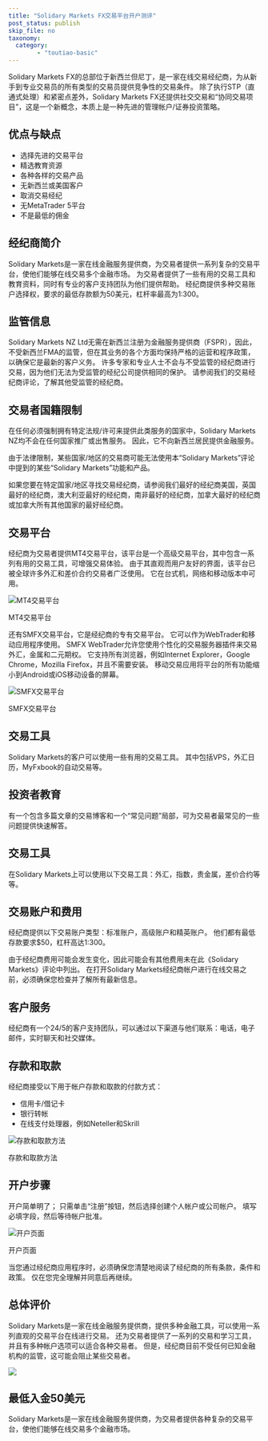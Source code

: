 ```yaml
---
title: "Solidary Markets FX交易平台开户测评"
post_status: publish
skip_file: no
taxonomy:
  category:
        - "toutiao-basic"
---
```


Solidary Markets FX的总部位于新西兰但尼丁，是一家在线交易经纪商，为从新手到专业交易员的所有类型的交易员提供竞争性的交易条件。 除了执行STP（直通式处理）和紧密点差外，Solidary Markets FX还提供社交交易和“协同交易项目”，这是一个新概念，本质上是一种先进的管理帐户/证券投资策略。

## 优点与缺点

- 选择先进的交易平台
- 精选教育资源
- 各种各样的交易产品
- 无新西兰或美国客户
- 取消交易经纪
- 无MetaTrader 5平台
- 不是最低的佣金

## 经纪商简介

Solidary Markets是一家在线金融服务提供商，为交易者提供一系列复杂的交易平台，使他们能够在线交易多个金融市场。 为交易者提供了一些有用的交易工具和教育资料，同时有专业的客户支持团队为他们提供帮助。 经纪商提供多种交易账户选择权，要求的最低存款额为50美元，杠杆率最高为1:300。

## 监管信息

Solidary Markets NZ Ltd无需在新西兰注册为金融服务提供商（FSPR），因此，不受新西兰FMA的监管，但在其业务的各个方面均保持严格的运营和程序政策，以确保它是最新的客户义务。 许多专家和专业人士不会与不受监管的经纪商进行交易，因为他们无法为受监管的经纪公司提供相同的保护。 请参阅我们的交易经纪商评论，了解其他受监管的经纪商。

## 交易者国籍限制

在任何必须强制拥有特定法规/许可来提供此类服务的国家中，Solidary Markets NZ均不会在任何国家推广或出售服务。 因此，它不向新西兰居民提供金融服务。

由于法律限制，某些国家/地区的交易商可能无法使用本“Solidary Markets”评论中提到的某些“Solidary Markets”功能和产品。

如果您要在特定国家/地区寻找交易经纪商，请参阅我们最好的经纪商美国，英国最好的经纪商，澳大利亚最好的经纪商，南非最好的经纪商，加拿大最好的经纪商或加拿大所有其他国家的最好经纪商。

## 交易平台

经纪商为交易者提供MT4交易平台，该平台是一个高级交易平台，其中包含一系列有用的交易工具，可增强交易体验。 由于其直观而用户友好的界面，该平台已被全球许多外汇和差价合约交易者广泛使用。 它在台式机，网络和移动版本中可用。

![MT4交易平台](https://cdn.fendou.la/funstoutiao/2020/11/Solidary-Markets-Review-MT4-Trading-Platform.gif "MT4交易平台")

MT4交易平台

还有SMFX交易平台，它是经纪商的专有交易平台。 它可以作为WebTrader和移动应用程序使用。 SMFX WebTrader允许您使用个性化的交易服务器插件来交易外汇，金属和二元期权。 它支持所有浏览器，例如Internet Explorer，Google Chrome，Mozilla Firefox，并且不需要安装。 移动交易应用将平台的所有功能缩小到Android或iOS移动设备的屏幕。

![SMFX交易平台](https://cdn.fendou.la/funstoutiao/2020/11/Solidary-Markets-Review-Trading-Platform.png "SMFX交易平台")

SMFX交易平台

## 交易工具

Solidary Markets的客户可以使用一些有用的交易工具。 其中包括VPS，外汇日历，MyFxbook的自动交易等。

## 投资者教育

有一个包含多篇文章的交易博客和一个“常见问题”局部，可为交易者最常见的一些问题提供快速解答。

## 交易工具

在Solidary Markets上可以使用以下交易工具：外汇，指数，贵金属，差价合约等等。

## 交易账户和费用

经纪商提供以下交易账户类型：标准账户，高级账户和精英账户。 他们都有最低存款要求$50，杠杆高达1:300。

由于经纪商费用可能会发生变化，因此可能会有其他费用未在此《Solidary Markets》评论中列出。 在打开Solidary Markets经纪商帐户进行在线交易之前，必须确保您检查并了解所有最新信息。

## 客户服务

经纪商有一个24/5的客户支持团队，可以通过以下渠道与他们联系：电话，电子邮件，实时聊天和社交媒体。

## 存款和取款

经纪商接受以下用于帐户存款和取款的付款方式：

- 信用卡/借记卡
- 银行转帐
- 在线支付处理器，例如Neteller和Skrill

![存款和取款方法](https://cdn.fendou.la/funstoutiao/2020/11/Solidary-Markets-Review-Deposit-and-Withdrawal-Methods.jpg "存款和取款方法")

存款和取款方法

## 开户步骤

开户简单明了； 只需单击“注册”按钮，然后选择创建个人帐户或公司帐户。 填写必填字段，然后等待帐户批准。

![开户页面](https://cdn.fendou.la/funstoutiao/2020/11/Solidary-Markets-Review-Account-Opening-Page-360x1024.jpg "开户页面")

开户页面

当您通过经纪商应用程序时，必须确保您清楚地阅读了经纪商的所有条款，条件和政策。 仅在您完全理解并同意后再继续。

## 总体评价

Solidary Markets是一家在线金融服务提供商，提供多种金融工具，可以使用一系列直观的交易平台在线进行交易。 还为交易者提供了一系列的交易和学习工具，并且有多种帐户选项可以适合各种交易者。 但是，经纪商目前不受任何已知金融机构的监管，这可能会阻止某些交易者。

![](https://cdn.fendou.la/funstoutiao/2020/11/Solidary-Markets-Logo.png)

## 最低入金50美元

Solidary Markets是一家在线金融服务提供商，为交易者提供各种复杂的交易平台，使他们能够在线交易多个金融市场。
